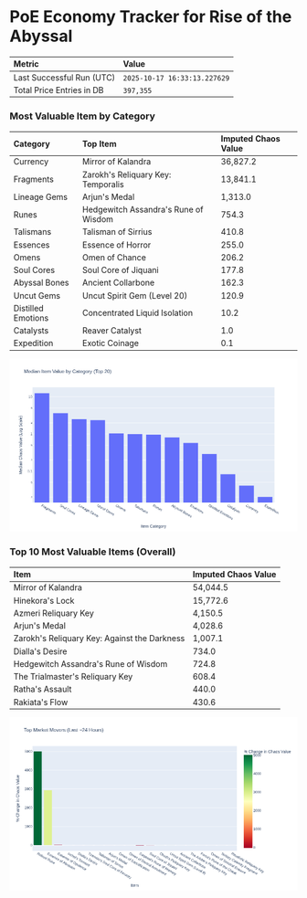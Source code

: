 # PoE Economy Tracker for Rise of the Abyssal

<!-- START_MAINTENANCE -->
| Metric | Value |
|:---|:---|
| Last Successful Run (UTC) | `2025-10-17 16:33:13.227629` |
| Total Price Entries in DB | `397,355` |

<!-- END_MAINTENANCE -->

<!-- START_DATAFRAME_DEBUG -->
<!-- END_DATAFRAME_DEBUG -->

<!-- START_CATEGORY_ANALYSIS -->
### Most Valuable Item by Category
| Category | Top Item | Imputed Chaos Value |
| :--- | :--- | :--- |
| Currency | Mirror of Kalandra | 36,827.2 |
| Fragments | Zarokh's Reliquary Key: Temporalis | 13,841.1 |
| Lineage Gems | Arjun's Medal | 1,313.0 |
| Runes | Hedgewitch Assandra's Rune of Wisdom | 754.3 |
| Talismans | Talisman of Sirrius | 410.8 |
| Essences | Essence of Horror | 255.0 |
| Omens | Omen of Chance | 206.2 |
| Soul Cores | Soul Core of Jiquani | 177.8 |
| Abyssal Bones | Ancient Collarbone | 162.3 |
| Uncut Gems | Uncut Spirit Gem (Level 20) | 120.9 |
| Distilled Emotions | Concentrated Liquid Isolation | 10.2 |
| Catalysts | Reaver Catalyst | 1.0 |
| Expedition | Exotic Coinage | 0.1 |


![Category Analysis Chart](charts/category_analysis.png)
<!-- END_ANALYSIS -->

<!-- START_ANALYSIS -->
### Top 10 Most Valuable Items (Overall)
| Item | Imputed Chaos Value |
| :--- | :--- |
| Mirror of Kalandra | 54,044.5 |
| Hinekora's Lock | 15,772.6 |
| Azmeri Reliquary Key | 4,150.5 |
| Arjun's Medal | 4,028.6 |
| Zarokh's Reliquary Key: Against the Darkness | 1,007.1 |
| Dialla's Desire | 734.0 |
| Hedgewitch Assandra's Rune of Wisdom | 724.8 |
| The Trialmaster's Reliquary Key | 608.4 |
| Ratha's Assault | 440.0 |
| Rakiata's Flow | 430.6 |


![Market Movers Chart](charts/market_movers.png)
<!-- END_ANALYSIS -->
